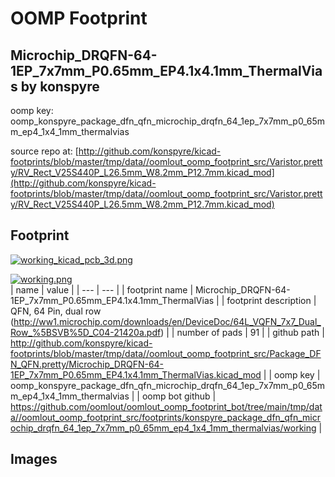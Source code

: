 # OOMP Footprint  
## Microchip_DRQFN-64-1EP_7x7mm_P0.65mm_EP4.1x4.1mm_ThermalVias  by konspyre  
  
oomp key: oomp_konspyre_package_dfn_qfn_microchip_drqfn_64_1ep_7x7mm_p0_65mm_ep4_1x4_1mm_thermalvias  
  
source repo at: [http://github.com/konspyre/kicad-footprints/blob/master/tmp/data//oomlout_oomp_footprint_src/Varistor.pretty/RV_Rect_V25S440P_L26.5mm_W8.2mm_P12.7mm.kicad_mod](http://github.com/konspyre/kicad-footprints/blob/master/tmp/data//oomlout_oomp_footprint_src/Varistor.pretty/RV_Rect_V25S440P_L26.5mm_W8.2mm_P12.7mm.kicad_mod)  
## Footprint  
  
[![working_kicad_pcb_3d.png](working_kicad_pcb_3d_600.png)](working_kicad_pcb_3d.png)  
  
[![working.png](working_600.png)](working.png)  
| name | value | 
| --- | --- | 
| footprint name | Microchip_DRQFN-64-1EP_7x7mm_P0.65mm_EP4.1x4.1mm_ThermalVias | 
| footprint description | QFN, 64 Pin, dual row (http://ww1.microchip.com/downloads/en/DeviceDoc/64L_VQFN_7x7_Dual_Row_%5BSVB%5D_C04-21420a.pdf) | 
| number of pads | 91 | 
| github path | http://github.com/konspyre/kicad-footprints/blob/master/tmp/data//oomlout_oomp_footprint_src/Package_DFN_QFN.pretty/Microchip_DRQFN-64-1EP_7x7mm_P0.65mm_EP4.1x4.1mm_ThermalVias.kicad_mod | 
| oomp key | oomp_konspyre_package_dfn_qfn_microchip_drqfn_64_1ep_7x7mm_p0_65mm_ep4_1x4_1mm_thermalvias | 
| oomp bot github | https://github.com/oomlout/oomlout_oomp_footprint_bot/tree/main/tmp/data//oomlout_oomp_footprint_src/footprints/konspyre_package_dfn_qfn_microchip_drqfn_64_1ep_7x7mm_p0_65mm_ep4_1x4_1mm_thermalvias/working | 
## Images  
